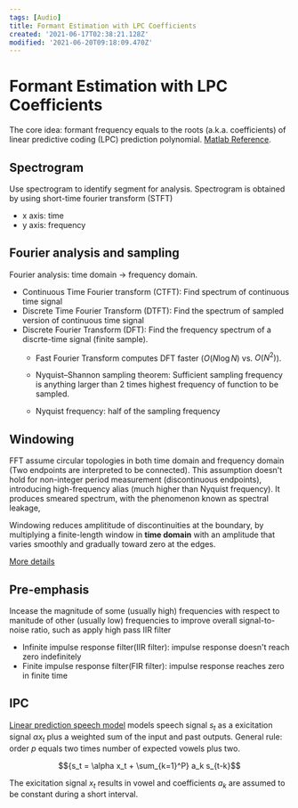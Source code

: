 ```yaml
---
tags: [Audio]
title: Formant Estimation with LPC Coefficients
created: '2021-06-17T02:38:21.128Z'
modified: '2021-06-20T09:18:09.470Z'
---
```


# Formant Estimation with LPC Coefficients
The core idea: formant frequency equals to the roots (a.k.a. coefficients) of linear predictive coding (LPC) prediction polynomial. [Matlab Reference](https://www.mathworks.com/help/signal/ug/formant-estimation-with-lpc-coefficients.html?s_tid=srchtitle).

## Spectrogram
Use spectrogram to identify segment for analysis. Spectrogram is obtained by using short-time fourier transform (STFT)
- x axis: time
- y axis: frequency 

## Fourier analysis and sampling

Fourier analysis: time domain $\rightarrow$ frequency domain.
- Continuous Time Fourier transform (CTFT): Find spectrum of continuous time signal
- Discrete Time Fourier Transform (DTFT): Find the spectrum of sampled version of continuous time signal
- Discrete Fourier Transform (DFT): Find the frequency spectrum of a discrte-time signal (finite sample). 
  - Fast Fourier Transform computes DFT faster ($O(N \log N)$ vs. $O(N^2)$).

  - Nyquist–Shannon sampling theorem: Sufficient sampling frequency is anything larger than 2 times highest frequency of function to be sampled.

  - Nyquist frequency: half of the sampling frequency

## Windowing 

FFT assume circular topologies in both time domain and frequency domain (Two endpoints are interpreted to be connected). This assumption doesn't hold for non-integer period measurement (discontinuous endpoints), introducing high-frequency alias (much higher than Nyquist frequency). It produces smeared spectrum, with the phenomenon known as spectral leakage,

Windowing reduces amplititude of discontinuities at the boundary, by multiplying a finite-length window in **time domain** with an amplitude that varies smoothly and gradually toward zero at the edges.

[More details](https://download.ni.com/evaluation/pxi/Understanding%20FFTs%20and%20Windowing.pdf)

## Pre-emphasis

Incease the magnitude of some (usually high) frequencies with respect to manitude of other (usually low) frequencies to improve overall signal-to-noise ratio, such as apply high pass IIR filter

- Infinite impulse response filter(IIR filter): impulse response doesn't reach zero indefinitely 
- Finite impulse response filter(FIR filter): impulse response reaches zero in finite time

## IPC

[Linear prediction speech model](http://scribblethink.org/Work/lipsync91/lipsync91.pdf) models speech signal $s_t$ as a exicitation signal $\alpha x_t$ plus a weighted sum of the input and past outputs. General rule: order ${p}$ equals two times number of expected vowels plus two.

$${s_t = \alpha x_t + \sum_{k=1}^P} a_k s_{t-k}$$

The exicitation signal $x_t$ results in vowel and coefficients $a_k$ are assumed to be constant during a short interval.


